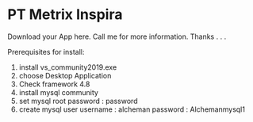 # PT Metrix Inspira
Download your App here. Call me for more information. Thanks . . .

Prerequisites for install:
  1. install vs_community2019.exe
  2. choose Desktop Application
  3. Check framework 4.8
  4. install mysql community
  5. set mysql root
     password : password
  6. create mysql user
     username : alcheman
     password : Alchemanmysql1
